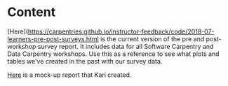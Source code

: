# Content

[Here](https://carpentries.github.io/instructor-feedback/code/2018-07-learners-pre-post-surveys.html is the current version of the pre and post-workshop survey report. It includes data for all Software Carpentry and Data Carpentry workshops. Use this as a reference to see what plots and tables we've created in the past with our survey data.

[Here]() is a mock-up report that Kari created.
